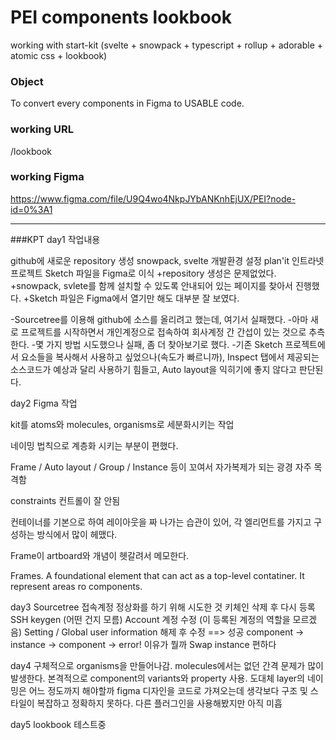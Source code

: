 # PEI components lookbook
working with start-kit (svelte + snowpack + typescript + rollup + adorable + atomic css + lookbook)

### Object
To convert every components in Figma to USABLE code.

### working URL
/lookbook

### working Figma
https://www.figma.com/file/U9Q4wo4NkpJYbANKnhEjUX/PEI?node-id=0%3A1


---
###KPT
day1
작업내용

github에 새로운 repository 생성
snowpack, svelte 개발환경 설정
plan'it 인트라넷 프로젝트 Sketch 파일을 Figma로 이식
+repository 생성은 문제없었다.
+snowpack, svlete를 함께 설치할 수 있도록 안내되어 있는 페이지를 찾아서 진행했다.
+Sketch 파일은 Figma에서 열기만 해도 대부분 잘 보였다.

-Sourcetree를 이용해 github에 소스를 올리려고 했는데, 여기서 실패했다.
-아마 새로 프로젝트를 시작하면서 개인계정으로 접속하여 회사계정 간 간섭이 있는 것으로 추측한다.
-몇 가지 방법 시도했으나 실패, 좀 더 찾아보기로 했다.
-기존 Sketch 프로젝트에서 요소들을 복사해서 사용하고 싶었으나(속도가 빠르니까),
Inspect 탭에서 제공되는 소스코드가 예상과 달리 사용하기 힘들고, Auto layout을 익히기에 좋지 않다고 판단된다.

day2
Figma 작업

kit를 atoms와 molecules, organisms로 세분화시키는 작업

네이밍 법칙으로 계층화 시키는 부분이 편했다.

Frame / Auto layout / Group / Instance 등이 꼬여서 자가복제가 되는 광경 자주 목격함

constraints 컨트롤이 잘 안됨

컨테이너를 기본으로 하여 레이아웃을 짜 나가는 습관이 있어, 각 엘리먼트를 가지고 구성하는 방식에서 많이 헤맸다.

Frame이 artboard와 개념이 헷갈려서 메모한다.

Frames. A foundational element that can act as a top-level contatiner. It represent areas ro components.

day3
Sourcetree 접속계정 정상화를 하기 위해 시도한 것
키체인 삭제 후 다시 등록
SSH keygen (어떤 건지 모름)
Account 계정 수정 (이 등록된 계정의 역할을 모르겠음)
Setting / Global user information 해제 후 수정 ==> 성공
component -> instance -> component -> error! 이유가 뭘까
Swap instance 편하다

day4
구체적으로 organisms을 만들어나감.
molecules에서는 없던 간격 문제가 많이 발생한다.
본격적으로 component의 variants와 property 사용.
도대체 layer의 네이밍은 어느 정도까지 해야할까
figma 디자인을 코드로 가져오는데 생각보다 구조 및 스타일이 복잡하고 정확하지 못하다.
다른 플러그인을 사용해봤지만 아직 미흡

day5
lookbook 테스트중
